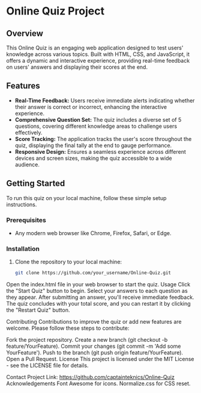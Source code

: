 # Online Quiz Project

## Overview
This Online Quiz is an engaging web application designed to test users' knowledge across various topics. Built with HTML, CSS, and JavaScript, it offers a dynamic and interactive experience, providing real-time feedback on users' answers and displaying their scores at the end.

## Features
- **Real-Time Feedback:** Users receive immediate alerts indicating whether their answer is correct or incorrect, enhancing the interactive experience.
- **Comprehensive Question Set:** The quiz includes a diverse set of 5 questions, covering different knowledge areas to challenge users effectively.
- **Score Tracking:** The application tracks the user's score throughout the quiz, displaying the final tally at the end to gauge performance.
- **Responsive Design:** Ensures a seamless experience across different devices and screen sizes, making the quiz accessible to a wide audience.

## Getting Started
To run this quiz on your local machine, follow these simple setup instructions.

### Prerequisites
- Any modern web browser like Chrome, Firefox, Safari, or Edge.

### Installation
1. Clone the repository to your local machine:
   ```sh
   git clone https://github.com/your_username/Online-Quiz.git
Open the index.html file in your web browser to start the quiz.
Usage
Click the "Start Quiz" button to begin. Select your answers to each question as they appear. After submitting an answer, you'll receive immediate feedback. The quiz concludes with your total score, and you can restart it by clicking the "Restart Quiz" button.

Contributing
Contributions to improve the quiz or add new features are welcome. Please follow these steps to contribute:

Fork the project repository.
Create a new branch (git checkout -b feature/YourFeature).
Commit your changes (git commit -m 'Add some YourFeature').
Push to the branch (git push origin feature/YourFeature).
Open a Pull Request.
License
This project is licensed under the MIT License - see the LICENSE file for details.

Contact
Project Link: https://github.com/captainteknics/Online-Quiz
Acknowledgements
Font Awesome for icons.
Normalize.css for CSS reset.